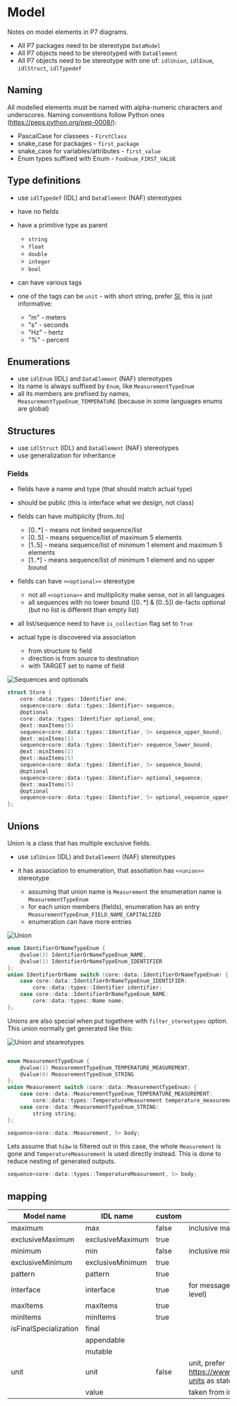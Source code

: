 # Model

Notes on model elements in P7 diagrams.

- All P7 packages need to be stereotype `DataModel`
- All P7 objects need to be stereotyped with `DataElement`
- All P7 objects need to be stereotype with one of: `idlUnion`, `idlEnum`, `idlStruct`, `idlTypedef`

## Naming

All modelled elements must be named with alpha-numeric characters and underscores.
Naming conventions follow Python ones (https://peps.python.org/pep-0008/):

- PascalCase for classees - `FirstClass`
- snake_case for packages - `first_package`
- snake_case for variables/attributes - `first_value`
- Enum types suffixed with Enum - `FooEnum_FIRST_VALUE`

## Type definitions

- use `idlTypedef` (IDL) and `DataElement` (NAF) stereotypes
- have no fields
- have a primitive type as parent

  - `string`
  - `float`
  - `double`
  - `integer`
  - `bool`

- can have various tags
- one of the tags can be `unit` - with short string, prefer [SI](https://www.bipm.org/en/measurement-units), this is just informative:

  - "m" - meters
  - "s" - seconds
  - "Hz" - hertz
  - "%" - percent

## Enumerations

- use `idlEnum` (IDL) and `DataElement` (NAF) stereotypes
- its name is always suffixed by `Enum`, like `MeasurementTypeEnum`
- all its members are prefixed by names, `MeasurementTypeEnum_TEMPERATURE` (because in some languages enums are global)

## Structures

- use `idlStruct` (IDL) and `DataElement` (NAF) stereotypes
- use generalization for inheritance

### Fields

- fields have a name and type (that should match actual type)
- should be public (this is interface what we design, not class)
- fields can have multiplicity [from..to]

  - [0..*] - means not limited sequence/list
  - [0..5] - means sequence/list of maximum 5 elements
  - [1..5] - means sequence/list of minimum 1 element and maximum 5 elements
  - [1..*] - means sequence/list of minimum 1 element and no upper bound

- fields can have `<<optional>>` stereotype

  - not all `<<optiona>>` and multiplicity make sense, not in all languages
  - all sequences with no lower bound ([0..*] & [0..5]) de-facto optional (but no list is different than empty list)

- all list/sequence need to have `is_collection` flag set to `True`

- actual type is discovered via association

  - from structure to field
  - direction is from source to destination
  - with TARGET set to name of field

![Sequences and optionals](./docs/images/sequences_optional.png)

```c
struct Store {
    core::data::types::Identifier one;
    sequence<core::data::types::Identifier> sequence;
    @optional
    core::data::types::Identifier optional_one;
    @ext::maxItems(5)
    sequence<core::data::types::Identifier, 5> sequence_upper_bound;
    @ext::minItems(1)
    sequence<core::data::types::Identifier> sequence_lower_bound;
    @ext::minItems(1)
    @ext::maxItems(5)
    sequence<core::data::types::Identifier, 5> sequence_bound;
    @optional
    sequence<core::data::types::Identifier> optional_sequence;
    @ext::maxItems(5)
    @optional
    sequence<core::data::types::Identifier, 5> optional_sequence_upper_bound;
};
```

## Unions

Union is a class that has multiple exclusive fields.

- use `idlUnion` (IDL) and `DataElement` (NAF) stereotypes
- it has association to enumeration, that assotiation has `<<union>>` stereotype

  - assuming that union name is `Measurement` the enumeration name is `MeasurementTypeEnum`
  - for each union members (fields), enumeration has an entry `MeasurementTypeEnum_FIELD_NAME_CAPITALIZED`
  - enumeration can have more entries

![Union](./docs/images/union.png)

```c
enum IdentifierOrNameTypeEnum {
    @value(3) IdentifierOrNameTypeEnum_NAME,
    @value(1) IdentifierOrNameTypeEnum_IDENTIFIER
};
union IdentifierOrName switch (core::data::IdentifierOrNameTypeEnum) {
    case core::data::IdentifierOrNameTypeEnum_IDENTIFIER:
        core::data::types::Identifier identifier;
    case core::data::IdentifierOrNameTypeEnum_NAME:
        core::data::types::Name name;
};
  ```

Unions are also special when put togethere with `filter_stereotypes` option. This union normally get generated like this:

![Union and steareotypes](./docs/images/union_stereo.png)

```c

enum MeasurementTypeEnum {
    @value(1) MeasurementTypeEnum_TEMPERATURE_MEASUREMENT,
    @value(0) MeasurementTypeEnum_STRING
};
union Measurement switch (core::data::MeasurementTypeEnum) {
    case core::data::MeasurementTypeEnum_TEMPERATURE_MEASUREMENT:
        core::data::types::TemperatureMeasurement temperature_measurement;
    case core::data::MeasurementTypeEnum_STRING:
        string string;
};

sequence<core::data::Measurement, 5> body;
```

Lets assume that `hibw` is filtered out in this case, the whole `Measurement` is gone and `TemperatureMeasurement` is used directly instead.
This is done to reduce nesting of generated outputs.

```c
sequence<core::data::types::TemperatureMeasurement, 5> body;
```



## mapping

| Model name            | IDL name         | custom | comment                                                                            |
| --------------------- | ---------------- | ------ | ---------------------------------------------------------------------------------- |
| maximum               | max              | false  | inclusive maximum                                                                  |
| exclusiveMaximum      | exclusiveMaximum | true   |                                                                                    |
| minimum               | min              | false  | inclusive minimum                                                                  |
| exclusiveMinimum      | exclusiveMinimum | true   |                                                                                    |
| pattern               | pattern          | true   |                                                                                    |
| interface             | interface        | true   | for messages/interface definitinons (top level)                                    |
| maxItems              | maxItems         | true   |                                                                                    |
| minItems              | minItems         | true   |                                                                                    |
| isFinalSpecialization | final            |        |                                                                                    |
|                       | appendable       |        |                                                                                    |
|                       | mutable          |        |                                                                                    |
| unit                  | unit             | false  | unit, prefer https://www.bipm.org/en/measurement-units as stated in IDL definition |
|                       | value            |        | taken from initial value of attribute                                              |
